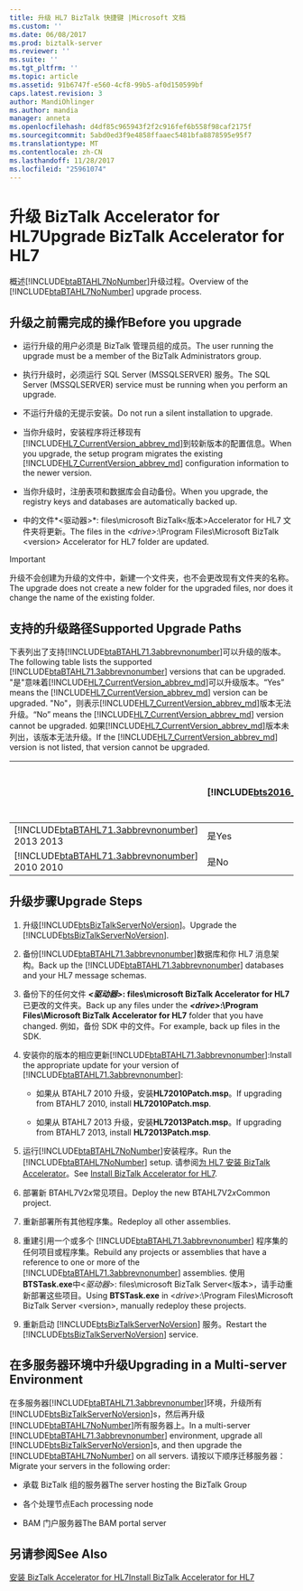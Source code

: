 ```yaml
---
title: 升级 HL7 BizTalk 快捷键 |Microsoft 文档
ms.custom: ''
ms.date: 06/08/2017
ms.prod: biztalk-server
ms.reviewer: ''
ms.suite: ''
ms.tgt_pltfrm: ''
ms.topic: article
ms.assetid: 91b6747f-e560-4cf8-99b5-af0d150599bf
caps.latest.revision: 3
author: MandiOhlinger
ms.author: mandia
manager: anneta
ms.openlocfilehash: d4df85c965943f2f2c916fef6b558f98caf2175f
ms.sourcegitcommit: 5abd0ed3f9e4858ffaaec5481bfa8878595e95f7
ms.translationtype: MT
ms.contentlocale: zh-CN
ms.lasthandoff: 11/28/2017
ms.locfileid: "25961074"
---
```

# <a name="upgrade-biztalk-accelerator-for-hl7"></a><span data-ttu-id="eb2bc-102">升级 BizTalk Accelerator for HL7</span><span class="sxs-lookup"><span data-stu-id="eb2bc-102">Upgrade BizTalk Accelerator for HL7</span></span>
<span data-ttu-id="eb2bc-103">概述[!INCLUDE[btaBTAHL7NoNumber](../../includes/btabtahl7nonumber-md.md)]升级过程。</span><span class="sxs-lookup"><span data-stu-id="eb2bc-103">Overview of the [!INCLUDE[btaBTAHL7NoNumber](../../includes/btabtahl7nonumber-md.md)] upgrade process.</span></span> 
  
<a name="BKMK_BeforeUpgrade"></a>   
## <a name="before-you-upgrade"></a><span data-ttu-id="eb2bc-104">升级之前需完成的操作</span><span class="sxs-lookup"><span data-stu-id="eb2bc-104">Before you upgrade</span></span>  
  
-   <span data-ttu-id="eb2bc-105">运行升级的用户必须是 BizTalk 管理员组的成员。</span><span class="sxs-lookup"><span data-stu-id="eb2bc-105">The user running the upgrade must be a member of the BizTalk Administrators group.</span></span>  
  
-   <span data-ttu-id="eb2bc-106">执行升级时，必须运行 SQL Server (MSSQLSERVER) 服务。</span><span class="sxs-lookup"><span data-stu-id="eb2bc-106">The SQL Server (MSSQLSERVER) service must be running when you perform an upgrade.</span></span>  
  
-   <span data-ttu-id="eb2bc-107">不运行升级的无提示安装。</span><span class="sxs-lookup"><span data-stu-id="eb2bc-107">Do not run a silent installation to upgrade.</span></span>  
  
-   <span data-ttu-id="eb2bc-108">当你升级时，安装程序将迁移现有[!INCLUDE[HL7_CurrentVersion_abbrev_md](../../includes/hl7-currentversion-abbrev-md.md)]到较新版本的配置信息。</span><span class="sxs-lookup"><span data-stu-id="eb2bc-108">When you upgrade, the setup program migrates the existing [!INCLUDE[HL7_CurrentVersion_abbrev_md](../../includes/hl7-currentversion-abbrev-md.md)] configuration information to the newer version.</span></span>  
  
-   <span data-ttu-id="eb2bc-109">当你升级时，注册表项和数据库会自动备份。</span><span class="sxs-lookup"><span data-stu-id="eb2bc-109">When you upgrade, the registry keys and databases are automatically backed up.</span></span>  
  
-   <span data-ttu-id="eb2bc-110">中的文件*\<驱动器\>*: files\microsoft BizTalk\<版本\>Accelerator for HL7 文件夹将更新。</span><span class="sxs-lookup"><span data-stu-id="eb2bc-110">The files in the *\<drive\>*:\Program Files\Microsoft BizTalk \<version\> Accelerator for HL7 folder are updated.</span></span>  
  
> [!IMPORTANT]
>  <span data-ttu-id="eb2bc-111">升级不会创建为升级的文件中，新建一个文件夹，也不会更改现有文件夹的名称。</span><span class="sxs-lookup"><span data-stu-id="eb2bc-111">The upgrade does not create a new folder for the upgraded files, nor does it change the name of the existing folder.</span></span>  
  
<a name="BKMK_UpgradePaths"></a>   
## <a name="supported-upgrade-paths"></a><span data-ttu-id="eb2bc-112">支持的升级路径</span><span class="sxs-lookup"><span data-stu-id="eb2bc-112">Supported Upgrade Paths</span></span>  
 <span data-ttu-id="eb2bc-113">下表列出了支持[!INCLUDE[btaBTAHL71.3abbrevnonumber](../../includes/btabtahl71-3abbrevnonumber-md.md)]可以升级的版本。</span><span class="sxs-lookup"><span data-stu-id="eb2bc-113">The following table lists the supported [!INCLUDE[btaBTAHL71.3abbrevnonumber](../../includes/btabtahl71-3abbrevnonumber-md.md)] versions that can be upgraded.</span></span> <span data-ttu-id="eb2bc-114">"是"意味着[!INCLUDE[HL7_CurrentVersion_abbrev_md](../../includes/hl7-currentversion-abbrev-md.md)]可以升级版本。</span><span class="sxs-lookup"><span data-stu-id="eb2bc-114">“Yes” means the [!INCLUDE[HL7_CurrentVersion_abbrev_md](../../includes/hl7-currentversion-abbrev-md.md)] version can be upgraded.</span></span> <span data-ttu-id="eb2bc-115">"No"，则表示[!INCLUDE[HL7_CurrentVersion_abbrev_md](../../includes/hl7-currentversion-abbrev-md.md)]版本无法升级。</span><span class="sxs-lookup"><span data-stu-id="eb2bc-115">“No” means the [!INCLUDE[HL7_CurrentVersion_abbrev_md](../../includes/hl7-currentversion-abbrev-md.md)] version cannot be upgraded.</span></span> <span data-ttu-id="eb2bc-116">如果[!INCLUDE[HL7_CurrentVersion_abbrev_md](../../includes/hl7-currentversion-abbrev-md.md)]版本未列出，该版本无法升级。</span><span class="sxs-lookup"><span data-stu-id="eb2bc-116">If the [!INCLUDE[HL7_CurrentVersion_abbrev_md](../../includes/hl7-currentversion-abbrev-md.md)] version is not listed, that version cannot be upgraded.</span></span>  

||[!INCLUDE[bts2016_md](../../includes/bts2016-md.md)]|[!INCLUDE[bts2013r2](../../includes/bts2013r2-md.md)]|<span data-ttu-id="eb2bc-117">BizTalk Server 2013</span><span class="sxs-lookup"><span data-stu-id="eb2bc-117">BizTalk Server 2013</span></span>|
|---|---|---|---|  
|[!INCLUDE[btaBTAHL71.3abbrevnonumber](../../includes/btabtahl71-3abbrevnonumber-md.md)]<span data-ttu-id="eb2bc-118"> 2013</span><span class="sxs-lookup"><span data-stu-id="eb2bc-118"> 2013</span></span>|<span data-ttu-id="eb2bc-119">是</span><span class="sxs-lookup"><span data-stu-id="eb2bc-119">Yes</span></span>|<span data-ttu-id="eb2bc-120">是</span><span class="sxs-lookup"><span data-stu-id="eb2bc-120">Yes</span></span>|<span data-ttu-id="eb2bc-121">是</span><span class="sxs-lookup"><span data-stu-id="eb2bc-121">No</span></span>|  
|[!INCLUDE[btaBTAHL71.3abbrevnonumber](../../includes/btabtahl71-3abbrevnonumber-md.md)]<span data-ttu-id="eb2bc-122"> 2010</span><span class="sxs-lookup"><span data-stu-id="eb2bc-122"> 2010</span></span>|<span data-ttu-id="eb2bc-123">是</span><span class="sxs-lookup"><span data-stu-id="eb2bc-123">No</span></span>|<span data-ttu-id="eb2bc-124">是</span><span class="sxs-lookup"><span data-stu-id="eb2bc-124">Yes</span></span>|<span data-ttu-id="eb2bc-125">是</span><span class="sxs-lookup"><span data-stu-id="eb2bc-125">Yes</span></span>|  

<a name="BKMK_UpgradeSteps"></a>   
## <a name="upgrade-steps"></a><span data-ttu-id="eb2bc-126">升级步骤</span><span class="sxs-lookup"><span data-stu-id="eb2bc-126">Upgrade Steps</span></span>  
  
1.  <span data-ttu-id="eb2bc-127">升级[!INCLUDE[btsBizTalkServerNoVersion](../../includes/btsbiztalkservernoversion-md.md)]。</span><span class="sxs-lookup"><span data-stu-id="eb2bc-127">Upgrade the [!INCLUDE[btsBizTalkServerNoVersion](../../includes/btsbiztalkservernoversion-md.md)].</span></span>   
  
2.  <span data-ttu-id="eb2bc-128">备份[!INCLUDE[btaBTAHL71.3abbrevnonumber](../../includes/btabtahl71-3abbrevnonumber-md.md)]数据库和你 HL7 消息架构。</span><span class="sxs-lookup"><span data-stu-id="eb2bc-128">Back up the [!INCLUDE[btaBTAHL71.3abbrevnonumber](../../includes/btabtahl71-3abbrevnonumber-md.md)] databases and your HL7 message schemas.</span></span>  
  
3.  <span data-ttu-id="eb2bc-129">备份下的任何文件 ***\<驱动器\>*: files\microsoft BizTalk Accelerator for HL7**已更改的文件夹。</span><span class="sxs-lookup"><span data-stu-id="eb2bc-129">Back up any files under the ***\<drive\>*:\Program Files\Microsoft BizTalk Accelerator for HL7** folder that you have changed.</span></span> <span data-ttu-id="eb2bc-130">例如，备份 SDK 中的文件。</span><span class="sxs-lookup"><span data-stu-id="eb2bc-130">For example, back up files in the SDK.</span></span>  
  
4.  <span data-ttu-id="eb2bc-131">安装你的版本的相应更新[!INCLUDE[btaBTAHL71.3abbrevnonumber](../../includes/btabtahl71-3abbrevnonumber-md.md)]:</span><span class="sxs-lookup"><span data-stu-id="eb2bc-131">Install the appropriate update for your version of [!INCLUDE[btaBTAHL71.3abbrevnonumber](../../includes/btabtahl71-3abbrevnonumber-md.md)]:</span></span>  
  
    -   <span data-ttu-id="eb2bc-132">如果从 BTAHL7 2010 升级，安装**HL72010Patch.msp**。</span><span class="sxs-lookup"><span data-stu-id="eb2bc-132">If upgrading from BTAHL7 2010, install **HL72010Patch.msp**.</span></span>  
  
    -   <span data-ttu-id="eb2bc-133">如果从 BTAHL7 2013 升级，安装**HL72013Patch.msp**。</span><span class="sxs-lookup"><span data-stu-id="eb2bc-133">If upgrading from BTAHL7 2013, install **HL72013Patch.msp**.</span></span>  
    
  
5.  <span data-ttu-id="eb2bc-134">运行[!INCLUDE[btaBTAHL7NoNumber](../../includes/btabtahl7nonumber-md.md)]安装程序。</span><span class="sxs-lookup"><span data-stu-id="eb2bc-134">Run the [!INCLUDE[btaBTAHL7NoNumber](../../includes/btabtahl7nonumber-md.md)] setup.</span></span> <span data-ttu-id="eb2bc-135">请参阅[为 HL7 安装 BizTalk Accelerator](../../adapters-and-accelerators/accelerator-hl7/install-biztalk-accelerator-for-hl7.md)。</span><span class="sxs-lookup"><span data-stu-id="eb2bc-135">See [Install BizTalk Accelerator for HL7](../../adapters-and-accelerators/accelerator-hl7/install-biztalk-accelerator-for-hl7.md).</span></span>  
  
6.  <span data-ttu-id="eb2bc-136">部署新 BTAHL7V2*x*常见项目。</span><span class="sxs-lookup"><span data-stu-id="eb2bc-136">Deploy the new BTAHL7V2*x*Common project.</span></span>  
  
7.  <span data-ttu-id="eb2bc-137">重新部署所有其他程序集。</span><span class="sxs-lookup"><span data-stu-id="eb2bc-137">Redeploy all other assemblies.</span></span>  
  
8.  <span data-ttu-id="eb2bc-138">重建引用一个或多个 [!INCLUDE[btaBTAHL71.3abbrevnonumber](../../includes/btabtahl71-3abbrevnonumber-md.md)] 程序集的任何项目或程序集。</span><span class="sxs-lookup"><span data-stu-id="eb2bc-138">Rebuild any projects or assemblies that have a reference to one or more of the [!INCLUDE[btaBTAHL71.3abbrevnonumber](../../includes/btabtahl71-3abbrevnonumber-md.md)] assemblies.</span></span> <span data-ttu-id="eb2bc-139">使用**BTSTask.exe**中\<*驱动器*\>: files\microsoft BizTalk Server\<版本\>，请手动重新部署这些项目。</span><span class="sxs-lookup"><span data-stu-id="eb2bc-139">Using **BTSTask.exe** in \<*drive*\>:\Program Files\Microsoft BizTalk Server \<version\>, manually redeploy these projects.</span></span>  
  
9. <span data-ttu-id="eb2bc-140">重新启动 [!INCLUDE[btsBizTalkServerNoVersion](../../includes/btsbiztalkservernoversion-md.md)] 服务。</span><span class="sxs-lookup"><span data-stu-id="eb2bc-140">Restart the [!INCLUDE[btsBizTalkServerNoVersion](../../includes/btsbiztalkservernoversion-md.md)] service.</span></span>  
  
<a name="BKMK_UpgradeMulti"></a>   
## <a name="upgrading-in-a-multi-server-environment"></a><span data-ttu-id="eb2bc-141">在多服务器环境中升级</span><span class="sxs-lookup"><span data-stu-id="eb2bc-141">Upgrading in a Multi-server Environment</span></span>  
 <span data-ttu-id="eb2bc-142">在多服务器[!INCLUDE[btaBTAHL71.3abbrevnonumber](../../includes/btabtahl71-3abbrevnonumber-md.md)]环境，升级所有[!INCLUDE[btsBizTalkServerNoVersion](../../includes/btsbiztalkservernoversion-md.md)]s，然后再升级[!INCLUDE[btaBTAHL7NoNumber](../../includes/btabtahl7nonumber-md.md)]所有服务器上。</span><span class="sxs-lookup"><span data-stu-id="eb2bc-142">In a multi-server [!INCLUDE[btaBTAHL71.3abbrevnonumber](../../includes/btabtahl71-3abbrevnonumber-md.md)] environment, upgrade all [!INCLUDE[btsBizTalkServerNoVersion](../../includes/btsbiztalkservernoversion-md.md)]s, and then upgrade the [!INCLUDE[btaBTAHL7NoNumber](../../includes/btabtahl7nonumber-md.md)] on all servers.</span></span> <span data-ttu-id="eb2bc-143">请按以下顺序迁移服务器：</span><span class="sxs-lookup"><span data-stu-id="eb2bc-143">Migrate your servers in the following order:</span></span>  
  
-   <span data-ttu-id="eb2bc-144">承载 BizTalk 组的服务器</span><span class="sxs-lookup"><span data-stu-id="eb2bc-144">The server hosting the BizTalk Group</span></span>  
  
-   <span data-ttu-id="eb2bc-145">各个处理节点</span><span class="sxs-lookup"><span data-stu-id="eb2bc-145">Each processing node</span></span>  
  
-   <span data-ttu-id="eb2bc-146">BAM 门户服务器</span><span class="sxs-lookup"><span data-stu-id="eb2bc-146">The BAM portal server</span></span>  
  
## <a name="see-also"></a><span data-ttu-id="eb2bc-147">另请参阅</span><span class="sxs-lookup"><span data-stu-id="eb2bc-147">See Also</span></span>  
 [<span data-ttu-id="eb2bc-148">安装 BizTalk Accelerator for HL7</span><span class="sxs-lookup"><span data-stu-id="eb2bc-148">Install BizTalk Accelerator for HL7</span></span>](../../adapters-and-accelerators/accelerator-hl7/install-biztalk-accelerator-for-hl7.md)